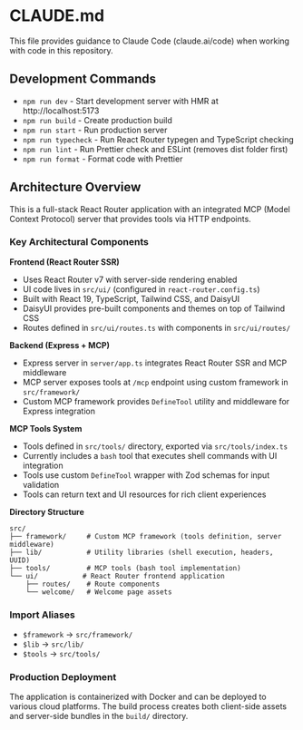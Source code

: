# CLAUDE.md

This file provides guidance to Claude Code (claude.ai/code) when working with code in this repository.

## Development Commands

- `npm run dev` - Start development server with HMR at http://localhost:5173
- `npm run build` - Create production build
- `npm run start` - Run production server
- `npm run typecheck` - Run React Router typegen and TypeScript checking
- `npm run lint` - Run Prettier check and ESLint (removes dist folder first)
- `npm run format` - Format code with Prettier

## Architecture Overview

This is a full-stack React Router application with an integrated MCP (Model Context Protocol) server that provides tools via HTTP endpoints.

### Key Architectural Components

**Frontend (React Router SSR)**

- Uses React Router v7 with server-side rendering enabled
- UI code lives in `src/ui/` (configured in `react-router.config.ts`)
- Built with React 19, TypeScript, Tailwind CSS, and DaisyUI
- DaisyUI provides pre-built components and themes on top of Tailwind CSS
- Routes defined in `src/ui/routes.ts` with components in `src/ui/routes/`

**Backend (Express + MCP)**

- Express server in `server/app.ts` integrates React Router SSR and MCP middleware
- MCP server exposes tools at `/mcp` endpoint using custom framework in `src/framework/`
- Custom MCP framework provides `DefineTool` utility and middleware for Express integration

**MCP Tools System**

- Tools defined in `src/tools/` directory, exported via `src/tools/index.ts`
- Currently includes a `bash` tool that executes shell commands with UI integration
- Tools use custom `DefineTool` wrapper with Zod schemas for input validation
- Tools can return text and UI resources for rich client experiences

**Directory Structure**

```
src/
├── framework/     # Custom MCP framework (tools definition, server middleware)
├── lib/           # Utility libraries (shell execution, headers, UUID)
├── tools/         # MCP tools (bash tool implementation)
└── ui/           # React Router frontend application
    ├── routes/    # Route components
    └── welcome/   # Welcome page assets
```

### Import Aliases

- `$framework` → `src/framework/`
- `$lib` → `src/lib/`
- `$tools` → `src/tools/`

### Production Deployment

The application is containerized with Docker and can be deployed to various cloud platforms. The build process creates both client-side assets and server-side bundles in the `build/` directory.
